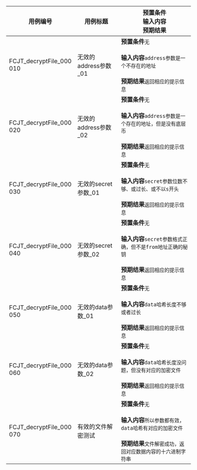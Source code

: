 |用例编号|用例标题|预置条件<br>输入内容<br>预期结果|
|----------------|----------------|----------------|
|FCJT_decryptFile_000<br>010|无效的address参数_01|**预置条件**`无`<br><br>**输入内容**`address参数是一个不存在的地址`<br><br>**预期结果**`返回相应的提示信息`|
|FCJT_decryptFile_000<br>020|无效的address参数_02|**预置条件**`无`<br><br>**输入内容**`address参数是一个存在的地址，但是没有底层币`<br><br>**预期结果**`返回相应的提示信息`|
|FCJT_decryptFile_000<br>030|无效的secret参数_01|**预置条件**`无`<br><br>**输入内容**`secret参数位数不够、或过长、或不以s开头`<br><br>**预期结果**`返回相应的提示信息`|
|FCJT_decryptFile_000<br>040|无效的secret参数_02|**预置条件**`无`<br><br>**输入内容**`secret参数格式正确，但不是from地址正确的秘钥`<br><br>**预期结果**`返回相应的提示信息`|
|FCJT_decryptFile_000<br>050|无效的data参数_01|**预置条件**`无`<br><br>**输入内容**`data哈希长度不够或者过长`<br><br>**预期结果**`返回相应的提示信息`|
|FCJT_decryptFile_000<br>060|无效的data参数_02|**预置条件**`无`<br><br>**输入内容**`data哈希长度没问题，但没有对应的加密文件`<br><br>**预期结果**`返回相应的提示信息`|
|FCJT_decryptFile_000<br>070|有效的文件解密测试|**预置条件**`无`<br><br>**输入内容**`所以参数都有效，data哈希有对应的加密文件`<br><br>**预期结果**`文件解密成功，返回对应数据内容的十六进制字符串`|
